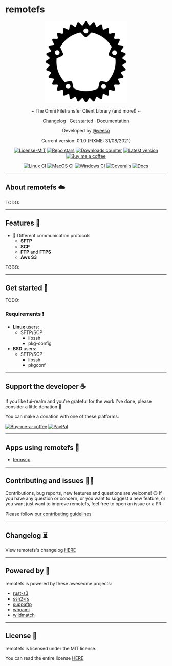 # remotefs

<p align="center">
  <img src="/assets/images/remotefs.svg" width="256" height="256" />
</p>

<p align="center">~ The Omni Filetransfer Client Library (and more!) ~</p>
<p align="center">
  <a href="https://veeso.github.io/remotefs/blob/main/CHANGELOG.md" target="_blank">Changelog</a>
  ·
  <a href="https://veeso.github.io/remotefs/#get-started" target="_blank">Get started</a>
  ·
  <a href="https://docs.rs/remotefs" target="_blank">Documentation</a>
</p>

<p align="center">Developed by <a href="https://veeso.github.io/" target="_blank">@veeso</a></p>
<p align="center">Current version: 0.1.0 (FIXME: 31/08/2021)</p>

<p align="center">
  <a href="https://opensource.org/licenses/MIT"
    ><img
      src="https://img.shields.io/badge/License-MIT-teal.svg"
      alt="License-MIT"
  /></a>
  <a href="https://github.com/veeso/remotefs-rs/stargazers"
    ><img
      src="https://img.shields.io/github/stars/veeso/remotefs-rs.svg"
      alt="Repo stars"
  /></a>
  <a href="https://crates.io/crates/remotefs"
    ><img
      src="https://img.shields.io/crates/d/remotefs.svg"
      alt="Downloads counter"
  /></a>
  <a href="https://crates.io/crates/remotefs"
    ><img
      src="https://img.shields.io/crates/v/remotefs.svg"
      alt="Latest version"
  /></a>
  <a href="https://www.buymeacoffee.com/veeso">
    <img
      src="https://img.shields.io/badge/Donate-BuyMeACoffee-yellow.svg"
      alt="Buy me a coffee"
  /></a>
</p>
<p align="center">
  <a href="https://github.com/veeso/remotefs-rs/actions"
    ><img
      src="https://github.com/veeso/remotefs-rs/workflows/Linux/badge.svg"
      alt="Linux CI"
  /></a>
  <a href="https://github.com/veeso/remotefs-rs/actions"
    ><img
      src="https://github.com/veeso/remotefs-rs/workflows/MacOS/badge.svg"
      alt="MacOS CI"
  /></a>
  <a href="https://github.com/veeso/remotefs-rs/actions"
    ><img
      src="https://github.com/veeso/remotefs-rs/workflows/Windows/badge.svg"
      alt="Windows CI"
  /></a>
  <a href="https://coveralls.io/github/veeso/remotefs-rs"
    ><img
      src="https://coveralls.io/repos/github/veeso/remotefs-rs/badge.svg"
      alt="Coveralls"
  /></a>
  <a href="https://docs.rs/remotefs"
    ><img
      src="https://docs.rs/remotefs/badge.svg"
      alt="Docs"
  /></a>
</p>

---

## About remotefs ☁️

TODO:

---

## Features 🎁

- 📁  Different communication protocols
  - **SFTP**
  - **SCP**
  - **FTP** and **FTPS**
  - **Aws S3**

TODO:

---

## Get started 🚀

TODO:

### Requirements ❗

- **Linux** users:
  - SFTP/SCP
    - libssh
    - pkg-config
- **BSD** users:
  - SFTP/SCP
    - libssh
    - pkgconf

---

## Support the developer ☕

If you like tui-realm and you're grateful for the work I've done, please consider a little donation 🥳

You can make a donation with one of these platforms:

[![Buy-me-a-coffee](https://img.shields.io/badge/-buy_me_a%C2%A0coffee-gray?style=for-the-badge&logo=buy-me-a-coffee)](https://www.buymeacoffee.com/veeso)
[![PayPal](https://img.shields.io/badge/PayPal-00457C?style=for-the-badge&logo=paypal&logoColor=white)](https://www.paypal.me/chrisintin)

---

## Apps using remotefs 🚀

- [termscp](https://github.com/veeso/termscp)

---

## Contributing and issues 🤝🏻

Contributions, bug reports, new features and questions are welcome! 😉
If you have any question or concern, or you want to suggest a new feature, or you want just want to improve remotefs, feel free to open an issue or a PR.

Please follow [our contributing guidelines](CONTRIBUTING.md)

---

## Changelog ⏳

View remotefs's changelog [HERE](CHANGELOG.md)

---

## Powered by 💪

remotefs is powered by these aweseome projects:

- [rust-s3](https://github.com/durch/rust-s3)
- [ssh2-rs](https://github.com/alexcrichton/ssh2-rs)
- [suppaftp](https://github.com/veeso/suppaftp)
- [whoami](https://github.com/libcala/whoami)
- [wildmatch](https://github.com/becheran/wildmatch)

---

## License 📃

remotefs is licensed under the MIT license.

You can read the entire license [HERE](LICENSE)
